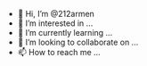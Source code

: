 - 👋 Hi, I’m @212armen
- 👀 I’m interested in ...
- 🌱 I’m currently learning ...
- 💞️ I’m looking to collaborate on ...
- 📫 How to reach me ...

<!---
212armen/212armen is a ✨ special ✨ repository because its `README.md` (this file) appears on your GitHub profile.
You can click the Preview link to take a look at your changes.
--->
